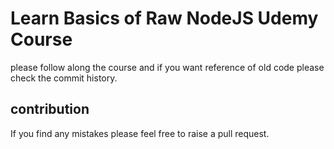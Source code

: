 # Learn Basics of Raw NodeJS Udemy Course

please follow along the course and if you want reference of old code please check the commit history.

## contribution

If you find any mistakes please feel free to raise a pull request.
